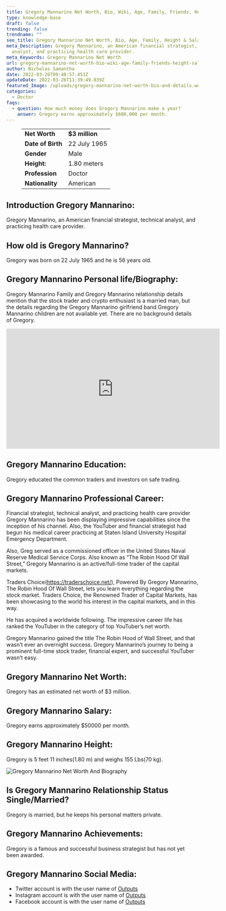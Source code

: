 ```yaml
---
title: Gregory Mannarino Net Worth, Bio, Wiki, Age, Family, Friends, Height & Salary
type: knowledge-base
draft: false
trending: false
trendname: ""
seo_title: Gregory Mannarino Net Worth, Bio, Age, Family, Height & Salary - WorthKnow
meta_Description: Gregory Mannarino, an American financial strategist, technical
  analyst, and practicing health care provider.
meta_Keywords: Gregory Mannarino Net Worth
url: gregory-mannarino-net-worth-bio-wiki-age-family-friends-height-salary
author: Nicholas Samantha
date: 2022-03-26T09:48:57.451Z
updateDate: 2022-03-26T11:39:49.039Z
featured_Image: /uploads/gregory-mannarino-net-worth-bio-and-details.webp
categories:
  - Doctor
faqs:
  - question: How much money does Gregory Mannarino make a year?
    answer: Gregory earns approximately $600,000 per month.
---
```

<figure class="wp-block-table is-style-stripes">
  <table>
    <tbody>
      <tr>
        <td>
          <strong>Net Worth</strong>
        </td>
        <td>
          <strong>$3 million</strong>
        </td>
      </tr>
      <tr>
        <td>
          <strong>Date of Birth</strong>
        </td>
        <td>22 July 1965</td>
      </tr>
      <tr>
        <td>
          <strong>Gender</strong>
        </td>
        <td>Male</td>
      </tr>
      <tr>
        <td>
          <strong>Height:</strong>
        </td>
        <td>1.80 meters</td>
      </tr>
      <tr>
        <td>
          <strong>Profession</strong>
        </td>
        <td>Doctor</td>
      </tr>
      <tr>
        <td>
          <strong>Nationality</strong>
        </td>
        <td>American</td>
      </tr>
    </tbody>
  </table>
</figure>

## **Introduction Gregory Mannarino:**

Gregory Mannarino, an American financial strategist, technical analyst, and practicing health care provider.

## **How old is Gregory Mannarino?**

Gregory was born on 22 July 1965 and he is 56 years old.

## **Gregory Mannarino Personal life/Biography:**

Gregory Mannarino Family and Gregory Mannarino relationship details mention that the stock trader and crypto enthusiast is a married man, but the details regarding the Gregory Mannarino girlfriend band Gregory Mannarino children are not available yet. There are no background details of Gregory.

<iframe width="560" height="315" src="https://www.youtube.com/embed/MaAlc4YjAoc" title="YouTube video player" frameborder="0" allow="accelerometer; autoplay; clipboard-write; encrypted-media; gyroscope; picture-in-picture" allowfullscreen></iframe>

## **Gregory Mannarin**o Education:

Gregory educated the common traders and investors on safe trading. 

## **Gregory Mannarino Professional Career:**

Financial strategist, technical analyst, and practicing health care provider Gregory Mannarino has been displaying impressive capabilities since the inception of his channel. Also, the YouTuber and financial strategist had begun his medical career practicing at Staten Island University Hospital Emergency Department.

Also, Greg served as a commissioned officer in the United States Naval Reserve Medical Service Corps. Also known as “The Robin Hood Of Wall Street,” Gregory Mannarino is an active/full-time trader of the capital markets.

Traders Choice(https://traderschoice.net/), Powered By Gregory Mannarino, The Robin Hood Of Wall Street, lets you learn everything regarding the stock market. Traders Choice, the Renowned Trader of Capital Markets, has been showcasing to the world his interest in the capital markets, and in this way.

He has acquired a worldwide following. The impressive career life has ranked the YouTuber in the category of top YouTuber’s net worth.

Gregory Mannarino gained the title The Robin Hood of Wall Street, and that wasn’t ever an overnight success. Gregory Mannarino’s journey to being a prominent full-time stock trader, financial expert, and successful YouTuber wasn’t easy.

## **Gregory Mannarino Net Worth:**

Gregory has an estimated net worth of $3 million.

## **Gregory M**annarino Salary:

Gregory earns approximately $50000 per month.

## **Gregory Mannarino Height:**

Gregory is 5 feet 11 inches(1.80 m) and weighs 155 Lbs(70 kg).

![Gregory Mannarino Net Worth And Biography](/uploads/gregory-mannarino-net-worth.webp)

## **Is Gregory Mann**arino Relationship Status Single/Married?

Gregory is married, but he keeps his personal matters private.

## **Gregory Ma**nnarino Achievements:

Gregory is a famous and successful business strategist but has not yet been awarded.

## **Gregory Mannarino Social Media:**

* Twitter account is with the user name of <a href="https://bbquing.com" target="_blank" rel="nofollow" rel="noopener">Outputs</a>
* Instagram account is with the user name of <a href="https://bbquing.com" target="_blank" rel="nofollow" rel="noopener">Outputs</a>
* Facebook account is with the user name of <a href="https://bbquing.com" target="_blank" rel="nofollow" rel="noopener">Outputs</a>